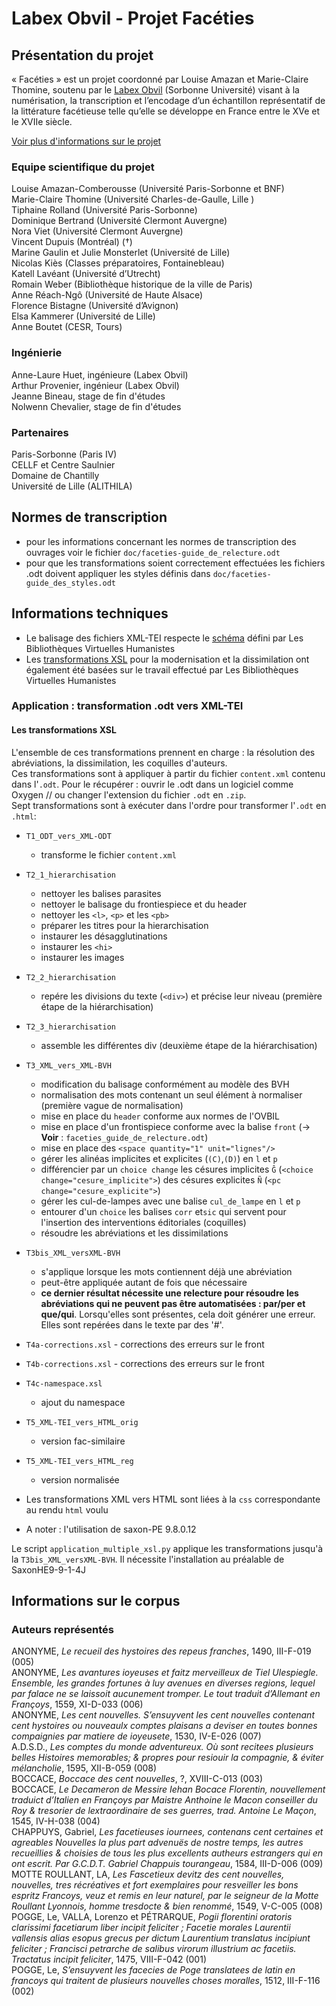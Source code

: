 
# Labex Obvil - Projet Facéties

## Présentation du projet

« Facéties » est un projet coordonné par Louise Amazan et Marie-Claire Thomine, soutenu par le [Labex Obvil](https://obvil.sorbonne-universite.fr/obvil/presentation) (Sorbonne Université) visant à la numérisation, la transcription et l’encodage d’un échantillon représentatif de la littérature facétieuse telle qu’elle se développe en France entre le XVe et le XVIIe siècle.

[Voir plus d'informations sur le projet](http://obvil.sorbonne-universite.fr/projets/faceties)

### Equipe scientifique du projet

Louise Amazan-Comberousse (Université Paris-Sorbonne et BNF)  
Marie-Claire Thomine (Université Charles-de-Gaulle, Lille )  
Tiphaine Rolland (Université Paris-Sorbonne)  
Dominique Bertrand (Université Clermont Auvergne)  
Nora Viet (Université Clermont Auvergne)  
Vincent Dupuis (Montréal) (†)  
Marine Gaulin et Julie Monsterlet (Université de Lille)  
Nicolas Kiès (Classes préparatoires, Fontainebleau)  
Katell Lavéant (Université d’Utrecht)  
Romain Weber (Bibliothèque historique de la ville de Paris)  
Anne Réach-Ngô (Université de Haute Alsace)  
Florence Bistagne (Université d’Avignon)  
Elsa Kammerer (Université de Lille)  
Anne Boutet (CESR, Tours)  

### Ingénierie

Anne-Laure Huet, ingénieure (Labex Obvil)  
Arthur Provenier, ingénieur (Labex Obvil)  
Jeanne Bineau, stage de fin d'études  
Nolwenn Chevalier, stage de fin d'études  

### Partenaires

Paris-Sorbonne (Paris IV)  
CELLF et Centre Saulnier  
Domaine de Chantilly  
Université de Lille (ALITHILA)  

## Normes de transcription   

- pour les informations concernant les normes de transcription des ouvrages voir le fichier `doc/faceties-guide_de_relecture.odt`
- pour que les transformations soient correctement effectuées les fichiers .odt doivent appliquer les styles définis dans `doc/faceties-guide_des_styles.odt`

## Informations techniques

- Le balisage des fichiers XML-TEI respecte le [schéma](https://sourceforge.net/projects/bvh/) défini par Les Bibliothèques Virtuelles Humanistes
- Les [transformations XSL](https://sourceforge.net/projects/bvh/files/Modernisation%20et%20Regularisation/) pour la modernisation et la dissimilation ont également été basées sur le travail effectué par Les Bibliothèques Virtuelles Humanistes


### Application : transformation .odt vers XML-TEI


#### Les transformations XSL

L'ensemble de ces transformations prennent en charge : la résolution des abréviations, la dissimilation, les coquilles d'auteurs.  
Ces transformations sont à appliquer à partir du fichier `content.xml` contenu dans l'`.odt`. Pour le récupérer : ouvrir le .odt dans un logiciel comme Oxygen // ou changer l'extension du fichier `.odt` en `.zip`.  
Sept transformations sont à exécuter dans l'ordre pour transformer l'`.odt` en `.html`:  

- `T1_ODT_vers_XML-ODT`
	- transforme le fichier `content.xml`
- `T2_1_hierarchisation`
	- nettoyer les balises parasites
	- nettoyer le balisage du frontiespiece et du header
	- nettoyer les `<l>`, `<p>` et les `<pb>`
	- préparer les titres pour la hierarchisation
	- instaurer les désagglutinations
	- instaurer les `<hi>`
	- instaurer les images

- `T2_2_hierarchisation`
	- repére les divisions du texte (`<div>`) et précise leur niveau (première étape de la hiérarchisation)
- `T2_3_hierarchisation`
	- assemble les différentes div (deuxième étape de la hiérarchisation)
- `T3_XML_vers_XML-BVH`
	- modification du balisage conformément au modèle des BVH
	- normalisation des mots contenant un seul élément à normaliser (première vague de normalisation)
	- mise en place du `header` conforme aux normes de l'OVBIL
	- mise en place d'un frontispiece conforme avec la balise `front` (→ **Voir** : `faceties_guide_de_relecture.odt`)
	- mise en place des `<space quantity="1" unit="lignes"/>`
	- gérer les alinéas implicites et explicites (`(C)`,`(D)`) en `l` et `p`
	- différencier par un `choice change` les césures implicites `Ĝ` (`<choice change="cesure_implicite">`) des césures explicites `Ñ` (`<pc change="cesure_explicite">`)
	- gérer les cul-de-lampes avec une balise `cul_de_lampe` en `l` et `p`
	- entourer d'un `choice` les balises `corr` et`sic` qui servent pour l'insertion des interventions éditoriales (coquilles)
	- résoudre les abréviations et les dissimilations
- `T3bis_XML_versXML-BVH` 
	- s'applique lorsque les mots contiennent déjà une abréviation
	- peut-être appliquée autant de fois que nécessaire
	- **ce dernier résultat nécessite une relecture pour résoudre les abréviations qui ne peuvent pas être automatisées : par/per et que/qui**. Lorsqu'elles sont présentes, cela doit générer une erreur. Elles sont repérées dans le texte par des '#'.
- `T4a-corrections.xsl`
        - corrections des erreurs sur le front
- `T4b-corrections.xsl`
        - corrections des erreurs sur le front
- `T4c-namespace.xsl`
 	- ajout du namespace
- `T5_XML-TEI_vers_HTML_orig`
	- version fac-similaire
- `T5_XML-TEI_vers_HTML_reg`
	- version normalisée 

- Les transformations XML vers HTML sont liées à la `css` correspondante au rendu `html` voulu

- A noter : l'utilisation de saxon-PE 9.8.0.12

Le script `application_multiple_xsl.py` applique les transformations jusqu'à la `T3bis_XML_versXML-BVH`. Il nécessite l'installation au préalable de SaxonHE9-9-1-4J

## Informations sur le corpus

### Auteurs représentés

ANONYME, *Le recueil des hystoires des repeus franches*, 1490, III-F-019 (005)  
ANONYME, *Les avantures ioyeuses et faitz merveilleux de Tiel Ulespiegle. Ensemble, les grandes fortunes à luy avenues en diverses regions, lequel par falace ne se laissoit aucunement tromper. Le tout traduit d’Allemant en Françoys*, 1559, XI-D-033 (006)  
ANONYME, *Les cent nouvelles. S’ensuyvent les cent nouvelles contenant cent hystoires ou nouveaulx comptes plaisans a deviser en toutes bonnes compaignies par matiere de ioyeusete*, 1530, IV-E-026 (007)  
A.D.S.D., *Les comptes du monde adventureux. Où sont recitees plusieurs belles Histoires memorables; & propres pour resiouir la compagnie, & éviter mélancholie*, 1595, XII-B-059 (008)  
BOCCACE, *Boccace des cent nouvelles*, ?, XVIII-C-013 (003)  
BOCCACE, *Le Decameron de Messire Iehan Bocace Florentin, nouvellement traduict d’Italien en Françoys par Maistre Anthoine le Macon conseiller du Roy & tresorier de lextraordinaire de ses guerres, trad. Antoine Le Maçon*, 1545, IV-H-038 (004)    
CHAPPUYS, Gabriel, *Les facetieuses iournees, contenans cent certaines et agreables Nouvelles la plus part advenuës de nostre temps, les autres recueillies & choisies de tous les plus excellents autheurs estrangers qui en ont escrit. Par G.C.D.T. Gabriel Chappuis tourangeau*, 1584, III-D-006 (009)  
MOTTE ROULLANT, LA, *Les Fascetieux devitz des cent nouvelles, nouvelles, tres récréatives et fort exemplaires pour resveiller les bons espritz Francoys, veuz et remis en leur naturel, par le seigneur de la Motte Roullant Lyonnois, homme tresdocte & bien renommé*,  1549, V-C-005 (008)  
POGGE, Le, VALLA, Lorenzo et PÉTRARQUE, *Pogii florentini oratoris clarissimi facetiarum liber incipit feliciter ; Facetie morales Laurentii vallensis alias esopus grecus per dictum Laurentium translatus incipiunt feliciter ; Francisci petrarche de salibus virorum illustrium ac facetiis. Tractatus incipit feliciter*, 1475, VIII-F-042 (001)  
POGGE, Le, *S’ensuyvent les facecies de Poge translatees de latin en francoys qui traitent de plusieurs nouvelles choses moralles*,  1512, III-F-116 (002)  


